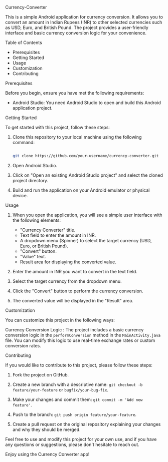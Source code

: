 Currency-Converter


This is a simple Android application for currency conversion. It allows you to convert an amount in Indian Rupees (INR) to other selected currencies such as USD, Euro, and British Pound. The project provides a user-friendly interface and basic currency conversion logic for your convenience.

 Table of Contents
- Prerequisites
- Getting Started
- Usage
- Customization
- Contributing

 Prerequisites

Before you begin, ensure you have met the following requirements:

- Android Studio: You need Android Studio to open and build this Android application project.

 Getting Started

To get started with this project, follow these steps:

1. Clone this repository to your local machine using the following command:

   ```bash

   git clone https://github.com/your-username/currency-converter.git

   ```

2. Open Android Studio.

3. Click on "Open an existing Android Studio project" and select the cloned project directory.

4. Build and run the application on your Android emulator or physical device.

 Usage

1. When you open the application, you will see a simple user interface with the following elements:
   - "Currency Converter" title.
   - Text field to enter the amount in INR.
   - A dropdown menu (Spinner) to select the target currency (USD, Euro, or British Pound).
   - "Convert" button.
   - "Value" text.
   - Result area for displaying the converted value.

2. Enter the amount in INR you want to convert in the text field.

3. Select the target currency from the dropdown menu.

4. Click the "Convert" button to perform the currency conversion.

5. The converted value will be displayed in the "Result" area.

 Customization

You can customize this project in the following ways:

Currency Conversion Logic : The project includes a basic currency conversion logic in the `performConversion` method in the `MainActivity.java` file. You can modify this logic to use real-time exchange rates or custom conversion rates.

 Contributing

If you would like to contribute to this project, please follow these steps:

1. Fork the project on GitHub.

2. Create a new branch with a descriptive name: `git checkout -b feature/your-feature` or `bugfix/your-bug-fix`.

3. Make your changes and commit them: `git commit -m 'Add new feature'`.

4. Push to the branch: `git push origin feature/your-feature`.

5. Create a pull request on the original repository explaining your changes and why they should be merged.



Feel free to use and modify this project for your own use, and if you have any questions or suggestions, please don't hesitate to reach out.

Enjoy using the Currency Converter app!
